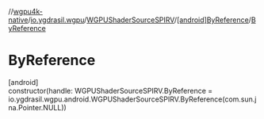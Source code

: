 //[wgpu4k-native](../../../../index.md)/[io.ygdrasil.wgpu](../../index.md)/[WGPUShaderSourceSPIRV](../index.md)/[[android]ByReference](index.md)/[ByReference](-by-reference.md)

# ByReference

[android]\
constructor(handle: WGPUShaderSourceSPIRV.ByReference = io.ygdrasil.wgpu.android.WGPUShaderSourceSPIRV.ByReference(com.sun.jna.Pointer.NULL))
